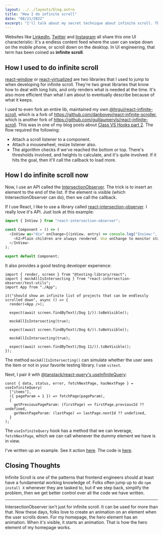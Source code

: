 ```yaml
---
layout: ../../layouts/blog.astro
title: "How I do infinite scroll"
date: "08/21/2022"
excerpt: "I'll talk about my secret technique about infinite scroll. The same technique is actually used for this site!"
---
```


Websites like [LinkedIn](https://www.linkedin.com/), [Twitter](https://twitter.com/) and [Instagram](instagram.com) all share this one UI characteristic: It's a endless content feed where the user can swipe down on the mobile phone, or scroll down on the desktop. In UI engineering, that term has been coined as **infinite scroll**.

## How I used to do infinite scroll

[react-window](https://github.com/bvaughn/react-window) or [react-virtualized](https://bvaughn.github.io/react-virtualized/) are two libraries that I used to jump to when developing for infinite scroll. They're two great libraries that know how to deal with long lists, and only renders what is needed at the time. It's also more efficient than what I am about to eventually describe because of what it keeps.

I used to even fork an entire lib, maintained my own [@hrgui/react-infinite-scroll](https://github.com/hrgui/react-infinite-scroll), which is a fork of https://github.com/danbovey/react-infinite-scroller, which is another fork of https://github.com/guillaumervls/react-infinite-scroll. This was in one of my blog posts about [Class VS Hooks part 2](/posts/react-class-vs-function-2-closures-and-memory). The flow required the following:

- Attach a scroll listener to a component.
- Attach a mousewheel, resize listener also.
- The algorithm checks if we've reached the bottom or top. There's thresholds involved, and heights to calculate, and it's quite involved. If it hits the goal, then it'll call the callback to load more.

## How I do infinite scroll now

Now, I use an API called the [IntersectionObserver](https://caniuse.com/intersectionobserver). The trick is to insert an element to the end of the list. If the element is visible (which IntersectionObserver can do), then we call the callback.

If I use React, I like to use a library called [react-intersection-observer](https://www.npmjs.com/package/react-intersection-observer). I really love it's API. Just look at this example:

```js
import { InView } from "react-intersection-observer";

const Component = () => (
  <InView as="div" onChange={(inView, entry) => console.log("Inview:", inView)}>
    <h2>Plain children are always rendered. Use onChange to monitor state.</h2>
  </InView>
);

export default Component;
```

It also provides a good testing developer experience:

```tsx
import { render, screen } from "@testing-library/react";
import { mockAllIsIntersecting } from "react-intersection-observer/test-utils";
import App from "./App";

it("should show an infinite list of projects that can be endlessly scrolled down", async () => {
  render(<App />);

  expect(await screen.findByText(/Dog 1/)).toBeVisible();

  mockAllIsIntersecting(true);

  expect(await screen.findByText(/Dog 6/)).toBeVisible();

  mockAllIsIntersecting(true);

  expect(await screen.findByText(/Dog 11/)).toBeVisible();
});
```

The method `mockAllIsIntersecting()` can simulate whether the user sees the item or not in your favorite testing library. I use `vitest`.

Next, I pair it with [@tanstack/react-query's useInfiniteQuery](https://tanstack.com/query/v4/docs/reference/useInfiniteQuery):

```tsx
const { data, status, error, fetchNextPage, hasNextPage } = useInfiniteQuery(
  ["items"],
  ({ pageParam = 1 }) => fetchPage(pageParam),
  {
    getPreviousPageParam: (firstPage) => firstPage.previousId ?? undefined,
    getNextPageParam: (lastPage) => lastPage.nextId ?? undefined,
  }
);
```

The `useInfiniteQuery` hook has a method that we can leverage, `fetchNextPage`, which we can call whenever the dummy element we have is in view.

I've written up an example. See it action [here](https://www.hrgui.dev/infinite-scroll-demo). The code is [here](https://github.com/hrgui/infinite-scroll-demo).

## Closing Thoughts

Infinite Scroll is one of the patterns that frontend engineers should at least have a fundamental working knowledge of. Folks often jump up to do `npm install X` whenever they are tasked to, but if we step back, simplify the problem, then we get better control over all the code we have written.

---

IntersectionObserver isn't just for infinite scroll. It can be used for more than that. Now these days, folks love to create an animation on an element when the user scrolls down. For my homepage, the hero element has an animation. When it's visible, it starts an animation. That is how the hero element of my homepage works.
